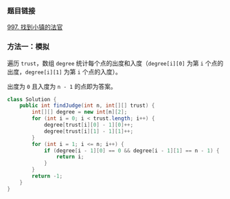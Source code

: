 ### 题目链接
[997. 找到小镇的法官](https://leetcode.cn/problems/find-the-town-judge)

### 方法一：模拟
遍历 `trust`，数组 `degree` 统计每个点的出度和入度（`degree[i][0]` 为第 `i` 个点的出度，`degree[i][1]` 为第 `i` 个点的入度）。

出度为 `0` 且入度为 `n - 1` 的点即为答案。

```Java
class Solution {
    public int findJudge(int n, int[][] trust) {
        int[][] degree = new int[n][2];
        for (int i = 0; i < trust.length; i++) {
            degree[trust[i][0] - 1][0]++;
            degree[trust[i][1] - 1][1]++;
        }
        for (int i = 1; i <= n; i++) {
            if (degree[i - 1][0] == 0 && degree[i - 1][1] == n - 1) {
                return i;
            }
        }
        return -1;
    }
}
```